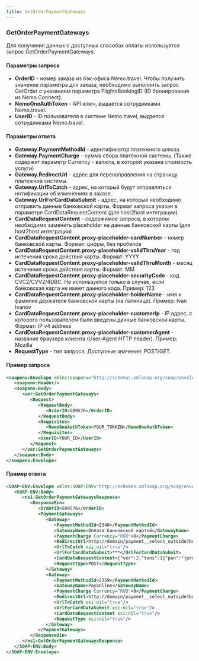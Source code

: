 ```yaml
---
title: GetOrderPaymentGateways
---
```


### GetOrderPaymentGateways

Для получения данных о доступных способах оплаты используется запрос GetOrderPaymentGateways.
#### Параметры запроса
* **OrderID** - номер заказа из бэк-офиса Nemo.travel. Чтобы получить значение параметра для заказа, необходимо выполнить запрос GetOrder с указанием параметра FlightsBookingID (ID бронирования из Nemo Connect).
* **NemoOneAuthToken** - API ключ, выдается сотрудниками Nemo.travel.
* **UserID** - ID пользователя в системе Nemo.travel, выдается сотрудниками Nemo.travel.

#### Параметры ответа
* **Gateway.PaymentMethodId** - идентификатор платежного шлюза.
* **Gateway.PaymentCharge** - сумма сбора платежной системы. (Также содержит параметр Currency - валюта, в которой указана стоимость услуги)
* **Gateway.RedirectUrl** - адрес для перенаправления на страницу платежной системы.
* **Gateway.UrlToCatch** - адрес, на который будут отправляться нотификации об изменениях в заказе.
* **Gateway.UrlForCardDataSubmit** - адрес, на который необходимо отправить данные банковской карты. Формат запроса указан в параметре CardDataRequestContent (для host2host интеграции).
* **CardDataRequestContent** - содержимое запроса, в котором необходимо заменить placeholder на данные банковской карты (для host2host интеграции)
* **CardDataRequestContent.proxy-placeholder-cardNumber** - номер банковской карты. Формат: цифры, без пробелов 
* **CardDataRequestContent.proxy-placeholder-validThruYear** - год истечения срока действия карты. Формат: YYYY
* **CardDataRequestContent.proxy-placeholder-validThruMonth** - месяц истечения срока действия карты. Формат: MM
* **CardDataRequestContent.proxy-placeholder-securityCode** - код CVC2/CVV2/4DBC. Не используется только в случае, если банковская карта не имеет данного кода. Пример: 123
* **CardDataRequestContent.proxy-placeholder-holderName** - имя и фамилия держателя банковской карты (на латинице). Пример: Ivan Ivanov 
* **CardDataRequestContent.proxy-placeholder-customerIp** - IP адрес, с которого пользователем были введены данные банковской карты. Формат: IP v4 address
* **CardDataRequestContent.proxy-placeholder-customerAgent** - название браузера клиента (User-Agent HTTP header). Пример: Mozilla
* **RequestType** - тип запроса. Доступные значения: POST/GET.

#### Пример запроса
```xml
<soapenv:Envelope xmlns:soapenv="http://schemas.xmlsoap.org/soap/envelope/" xmlns:ver="***">
   <soapenv:Header/>
   <soapenv:Body>
      <ver:GetOrderPaymentGateways>
         <Request>
            <RequestBody>
               <OrderID>509576</OrderID>
            </RequestBody>
            <Requisites>
               <NemoOneAuthToken>YOUR_TOKKEN</NemoOneAuthToken>
            </Requisites>
            <UserID>YOUR_ID</UserID>
         </Request>
      </ver:GetOrderPaymentGateways>
   </soapenv:Body>
</soapenv:Envelope>
```
#### Пример ответа
```xml
<SOAP-ENV:Envelope xmlns:SOAP-ENV="http://schemas.xmlsoap.org/soap/envelope/" xmlns:ns1="***" xmlns:xsi="***">
   <SOAP-ENV:Body>
      <ns1:GetOrderPaymentGatewaysResponse>
         <ResponseBin>
            <OrderID>509576</OrderID>
            <PaymentGateways>
               <Gateway>
                  <PaymentMethodId>2340</PaymentMethodId>
                  <GatewayName>Оплата банковской картой</GatewayName>
                  <PaymentCharge Currency="RUB">0</PaymentCharge>
                  <RedirectUrl>http://domain/payment__select_outside?booking_id=509576&amp;one_time_booking_code=***&amp;method=2340</RedirectUrl>
                  <UrlToCatch xsi:nil="true"/>
                  <UrlForCardDataSubmit>***</UrlForCardDataSubmit>
                  <CardDataRequestContent>{"ver":2,"txns":[{"pan":"{proxy-placeholder-cardNumber}","exp":"{proxy-placeholder-validThruYear}{proxy-placeholder-validThruMonth}","cvv":"{proxy-placeholder-securityCode}","amt":***,"cy":"RUB","holder":"{proxy-placeholder-holderName}","phone":"+XXXXXXXXXXX","email":"XXX@XXX.XX"}],"device":{"ip":"{proxy-placeholder-customerIp}","agent":"{proxy-placeholder-customerAgent}"}}</CardDataRequestContent>
                  <RequestType>POST</RequestType>
               </Gateway>
               <Gateway>
                  <PaymentMethodId>2359</PaymentMethodId>
                  <GatewayName>Payonline</GatewayName>
                  <PaymentCharge Currency="RUB">0</PaymentCharge>
                  <RedirectUrl>http://domain/payment__select_outside?booking_id=509576&amp;one_time_booking_code=***&amp;method=2359</RedirectUrl>
                  <UrlToCatch xsi:nil="true"/>
                  <UrlForCardDataSubmit xsi:nil="true"/>
                  <CardDataRequestContent xsi:nil="true"/>
                  <RequestType xsi:nil="true"/>
               </Gateway>
            </PaymentGateways>
         </ResponseBin>
      </ns1:GetOrderPaymentGatewaysResponse>
   </SOAP-ENV:Body>
</SOAP-ENV:Envelope>
```